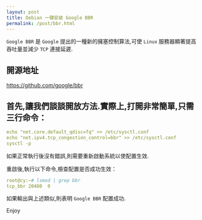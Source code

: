 ```yaml
---
layout: post
title: Debian 一键安装 Google BBR
permalink: /post/bbr.html
---
```


`Google BBR` 是 `Google` 提出的一種新的擁塞控制算法,可使 `Linux` 服務器顯著提高吞吐量並減少 `TCP` 連接延遲.

<!--more-->

## 開源地址

https://github.com/google/bbr

## 首先,讓我們談談開放方法.實際上,打開非常簡單,只需三行命令：

```yml
echo "net.core.default_qdisc=fq" >> /etc/sysctl.conf
echo "net.ipv4.tcp_congestion_control=bbr" >> /etc/sysctl.conf
sysctl -p
```

如果正常執行後沒有錯誤,則需要重新啟動系統以使配置生效.

重啟後,執行以下命令,檢查配置是否成功生效：

```yml
root@cy:~# lsmod | grep bbr
tcp_bbr	20480  0
```

如果輸出與上述類似,則表明 `Google BBR` 配置成功.

Enjoy
